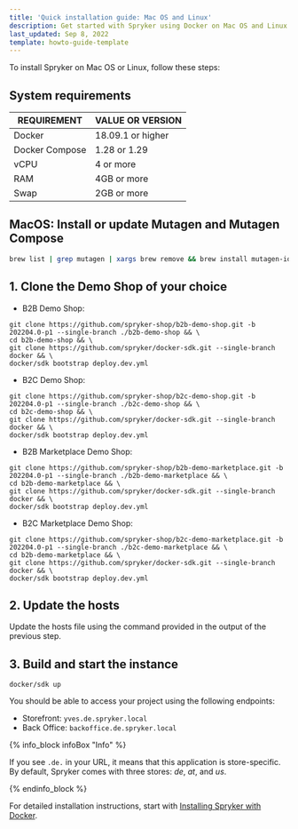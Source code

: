 ```yaml
---
title: 'Quick installation guide: Mac OS and Linux'
description: Get started with Spryker using Docker on Mac OS and Linux
last_updated: Sep 8, 2022
template: howto-guide-template
---
```



To install Spryker on Mac OS or Linux, follow these steps:

## System requirements

| REQUIREMENT | VALUE OR VERSION |
| --- | --- |
| Docker | 18.09.1 or higher |
| Docker Compose | 1.28 or 1.29 |
| vCPU | 4 or more |
| RAM  | 4GB or more |
| Swap  | 2GB or more |

## MacOS: Install or update Mutagen and Mutagen Compose

```bash
brew list | grep mutagen | xargs brew remove && brew install mutagen-io/mutagen/mutagen mutagen-io/mutagen/mutagen-compose && mutagen daemon stop && mutagen daemon start
```


## 1. Clone the Demo Shop of your choice

- B2B Demo Shop:

```shell
git clone https://github.com/spryker-shop/b2b-demo-shop.git -b 202204.0-p1 --single-branch ./b2b-demo-shop && \
cd b2b-demo-shop && \
git clone https://github.com/spryker/docker-sdk.git --single-branch docker && \
docker/sdk bootstrap deploy.dev.yml
```

- B2C Demo Shop:

```shell
git clone https://github.com/spryker-shop/b2c-demo-shop.git -b 202204.0-p1 --single-branch ./b2c-demo-shop && \
cd b2c-demo-shop && \
git clone https://github.com/spryker/docker-sdk.git --single-branch docker && \
docker/sdk bootstrap deploy.dev.yml
```

- B2B Marketplace Demo Shop:

```shell
git clone https://github.com/spryker-shop/b2b-demo-marketplace.git -b 202204.0-p1 --single-branch ./b2b-demo-marketplace && \
cd b2b-demo-marketplace && \
git clone https://github.com/spryker/docker-sdk.git --single-branch docker && \
docker/sdk bootstrap deploy.dev.yml
```

- B2C Marketplace Demo Shop:

```shell
git clone https://github.com/spryker-shop/b2c-demo-marketplace.git -b 202204.0-p1 --single-branch ./b2c-demo-marketplace && \
cd b2b-demo-marketplace && \
git clone https://github.com/spryker/docker-sdk.git --single-branch docker && \
docker/sdk bootstrap deploy.dev.yml
```



## 2. Update the hosts

Update the hosts file using the command provided in the output of the previous step.

## 3. Build and start the instance

```shell
docker/sdk up
```

You should be able to access your project using the following endpoints:

* Storefront: `yves.de.spryker.local`
* Back Office: `backoffice.de.spryker.local`


{% info_block infoBox "Info" %}

If you see `.de.` in your URL, it means that this application is store-specific. By default, Spryker comes with three stores: *de*, *at*, and *us*.

{% endinfo_block %}

For detailed installation instructions, start with [Installing Spryker with Docker](/docs/scos/dev/setup/installing-spryker-with-docker/installing-spryker-with-docker.html#prerequisites).
